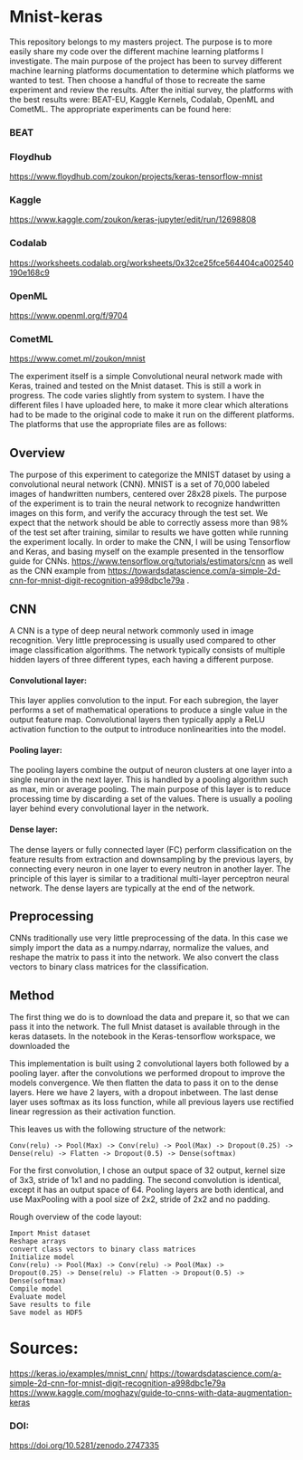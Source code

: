 # Mnist-keras
This repository belongs to my masters project. The purpose is to more easily share my code over the different machine learning platforms I investigate. The main purpose of the project has been to survey different machine learning platforms documentation to determine which platforms we wanted to test. Then choose a handful of those to recreate the same experiment and review the results. After the initial survey, the platforms with the best results were: BEAT-EU, Kaggle Kernels, Codalab, OpenML and CometML. The appropriate experiments can be found here:

### BEAT
### Floydhub
https://www.floydhub.com/zoukon/projects/keras-tensorflow-mnist
### Kaggle
https://www.kaggle.com/zoukon/keras-jupyter/edit/run/12698808
### Codalab
https://worksheets.codalab.org/worksheets/0x32ce25fce564404ca002540190e168c9
### OpenML
https://www.openml.org/f/9704
### CometML
https://www.comet.ml/zoukon/mnist

The experiment itself is a simple Convolutional neural network made with Keras, trained and tested on the Mnist dataset. This is still a work in progress. The code varies slightly from system to system. I have the different files I have uploaded here, to make it more clear which alterations had to be made to the original code to make it run on the different platforms. The platforms that use the appropriate files are as follows:


## Overview
The purpose of this experiment to categorize the MNIST dataset by using a convolutional neural network (CNN). MNIST is a set of 70,000 labeled images 
of handwritten numbers, centered over 28x28 pixels. The purpose of the experiment is to train the neural network to recognize handwritten images 
on this form, and verify the accuracy through the test set. We expect that the network should be able to correctly assess more than 98% 
of the test set after training, similar to results we have gotten while running the experiment locally.
In order to make the CNN, I will be using Tensorflow and Keras, and basing myself on the example presented in 
the tensorflow guide for CNNs. https://www.tensorflow.org/tutorials/estimators/cnn as well as the CNN example from 
https://towardsdatascience.com/a-simple-2d-cnn-for-mnist-digit-recognition-a998dbc1e79a .


## CNN
A CNN is a type of deep neural network commonly used in image recognition. Very little preprocessing is usually used compared to other image
classification algorithms. The network typically consists of multiple hidden layers of three different types, each having a different purpose.

#### Convolutional layer: 
This layer applies convolution to the input. 
For each subregion, the layer performs a set of mathematical operations to produce a single value in the output feature map. 
Convolutional layers then typically apply a ReLU activation function to the output to introduce nonlinearities into the model.
#### Pooling layer:
The pooling layers combine the output of neuron clusters at one layer into a single neuron in the next layer. This is handled by a pooling
algorithm such as max, min or average pooling. The main purpose of this layer is to reduce processing time by discarding a set of the values. 
There is usually a pooling layer behind every convolutional layer in the network. 
#### Dense layer:
The dense layers or fully connected layer (FC) perform classification 
on the feature results from extraction and downsampling by the previous layers,
by connecting every neuron in one layer to every neutron in another layer. The principle of this 
layer is similar to a traditional multi-layer perceptron neural network. The dense layers are typically at the end of the network.

## Preprocessing
CNNs traditionally use very little preprocessing of the data. 
In this case we simply import the data as a numpy.ndarray,
normalize the values, and reshape the matrix to pass it into the network. 
We also convert the class vectors to binary class matrices for the classification.

## Method
The first thing we do is to download the data and prepare it, so that we can pass it into the network. The full Mnist dataset is
available through in the keras datasets. In the notebook in the Keras-tensorflow workspace, we downloaded the 

This implementation is built using 2 convolutional layers both followed by a pooling layer. after the convolutions we performed
dropout to improve the models convergence. We then flatten the data to pass it on to the dense layers. Here we have 2 layers,
with a dropout inbetween. The last dense layer uses softmax as its loss function, while all previous layers use rectified linear regression as their 
activation function. 

This leaves us with the following structure of the network: 

`Conv(relu) -> Pool(Max) -> Conv(relu) -> Pool(Max) -> Dropout(0.25) -> Dense(relu) -> Flatten -> Dropout(0.5) -> Dense(softmax)`

For the first convolution, I chose an output space of 32 output, kernel size of 3x3, stride of 1x1 and no padding. 
The second convolution is identical, except it has an output space of 64. 
Pooling layers are both identical, and use MaxPooling with a pool size of 2x2, stride of 2x2 and no padding.

Rough overview of the code layout: 
```
Import Mnist dataset
Reshape arrays
convert class vectors to binary class matrices
Initialize model
Conv(relu) -> Pool(Max) -> Conv(relu) -> Pool(Max) -> 
Dropout(0.25) -> Dense(relu) -> Flatten -> Dropout(0.5) -> Dense(softmax)
Compile model
Evaluate model
Save results to file
Save model as HDF5
```

# Sources:
https://keras.io/examples/mnist_cnn/
https://towardsdatascience.com/a-simple-2d-cnn-for-mnist-digit-recognition-a998dbc1e79a
https://www.kaggle.com/moghazy/guide-to-cnns-with-data-augmentation-keras


### DOI:
https://doi.org/10.5281/zenodo.2747335
